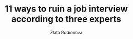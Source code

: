 ---
title: 11 ways to ruin a job interview according to three experts 
publication: Independant
article_url: https://www.independent.co.uk/news/business/news/11-ways-to-ruin-a-job-interview-according-to-three-experts-a6721271.html
author: Zlata Rodionova
publication_date: 11-04-2015
---